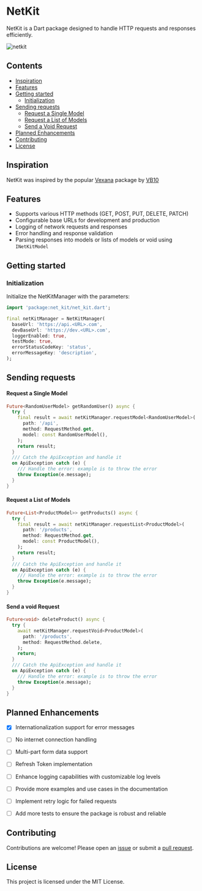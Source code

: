 # NetKit

NetKit is a Dart package designed to handle HTTP requests and responses efficiently.

![netkit](https://github.com/user-attachments/assets/f7143f30-6b62-439d-a847-f0fbbf5d3750)

## **Contents**

- [Inspiration](#inspiration)
- [Features](#features)
- [Getting started](#getting-started)
    - [Initialization](#initialization)
- [Sending requests](#sending-requests)
    - [Request a Single Model](#request-a-single-model)
    - [Request a List of Models](#request-a-list-of-models)
    - [Send a Void Request](#send-a-void-request)
- [Planned Enhancements](#planned-enhancements)
- [Contributing](#contributing)
- [License](#license)

## **Inspiration**

NetKit was inspired by the popular [Vexana](https://pub.dev/packages/vexana) package
by [VB10](https://github.com/VB10)

## **Features**

- Supports various HTTP methods (GET, POST, PUT, DELETE, PATCH)
- Configurable base URLs for development and production
- Logging of network requests and responses
- Error handling and response validation
- Parsing responses into models or lists of models or void using `INetKitModel`

## Getting started

### **Initialization**

Initialize the NetKitManager with the parameters:

```dart
import 'package:net_kit/net_kit.dart';

final netKitManager = NetKitManager(
  baseUrl: 'https://api.<URL>.com',
  devBaseUrl: 'https://dev.<URL>.com',
  loggerEnabled: true,
  testMode: true,
  errorStatusCodeKey: 'status',
  errorMessageKey: 'description',
);
```

## **Sending requests**

#### **Request a Single Model**

```dart
Future<RandomUserModel> getRandomUser() async {
  try {
    final result = await netKitManager.requestModel<RandomUserModel>(
      path: '/api',
      method: RequestMethod.get,
      model: const RandomUserModel(),
    );
    return result;
  }
  /// Catch the ApiException and handle it
  on ApiException catch (e) {
    /// Handle the error: example is to throw the error
    throw Exception(e.message);
  }
}
```

#### **Request a List of Models**

```dart
Future<List<ProductModel>> getProducts() async {
  try {
    final result = await netKitManager.requestList<ProductModel>(
      path: '/products',
      method: RequestMethod.get,
      model: const ProductModel(),
    );
    return result;
  }
  /// Catch the ApiException and handle it
  on ApiException catch (e) {
    /// Handle the error: example is to throw the error
    throw Exception(e.message);
  }
}
```

#### **Send a void Request**

```dart
Future<void> deleteProduct() async {
  try {
    await netKitManager.requestVoid<ProductModel>(
      path: '/products',
      method: RequestMethod.delete,
    );
    return;
  }
  /// Catch the ApiException and handle it
  on ApiException catch (e) {
    /// Handle the error: example is to throw the error
    throw Exception(e.message);
  }
}
```

## Planned Enhancements
- [x] Internationalization support for error messages
- [ ] No internet connection handling
- [ ] Multi-part form data support
- [ ] Refresh Token implementation
- [ ] Enhance logging capabilities with customizable log levels
- [ ] Provide more examples and use cases in the documentation
- [ ] Implement retry logic for failed requests
- [ ] Add more tests to ensure the package is robust and reliable


## Contributing

Contributions are welcome! Please open an [issue](https://github.com/behzodfaiziev/net-kit/issues) or submit a [pull request](https://github.com/behzodfaiziev/net-kit/pulls).

## License

This project is licensed under the MIT License.
  
